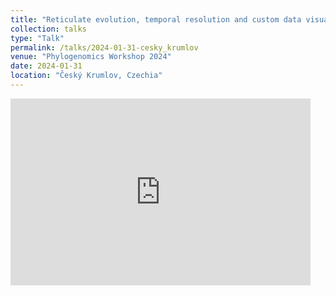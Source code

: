 ```yaml
---
title: "Reticulate evolution, temporal resolution and custom data visualisations for BEAST analyses"
collection: talks
type: "Talk"
permalink: /talks/2024-01-31-cesky_krumlov
venue: "Phylogenomics Workshop 2024"
date: 2024-01-31
location: "Český Krumlov, Czechia"
---
```


<iframe src="https://docs.google.com/presentation/d/1Z0efnHndszgus9OEsV7ciuYrFdilsvx3qXXf1hY20nI/embed?start=false&loop=false&delayms=3000" frameborder="0" width="480" height="299" allowfullscreen="true" mozallowfullscreen="true" webkitallowfullscreen="true"></iframe>